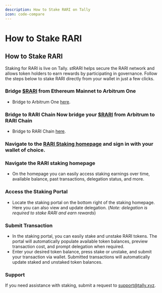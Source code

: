 ```yaml
---
description: How to Stake RARI on Tally
icon: code-compare
---
```


# How to Stake RARI

## How to Stake RARI

Staking for RARI is live on Tally. stRARI helps secure the RARI network and allows token holders to earn rewards by participating in governance. Follow the steps below to stake RARI directly from your wallet in just a few clicks.&#x20;



### Bridge [$RARI](https://x.com/search?q=%24RARI\&src=cashtag_click) from Ethereum Mainnet to Arbitrum One

* Bridge to Arbitrum One [here](https://t.co/bRroXD2X0c).

### Bridge to RARI Chain Now bridge your [$RARI](https://x.com/search?q=%24RARI\&src=cashtag_click) from Arbitrum to RARI Chain

* Bridge to RARI Chain [here](https://t.co/ckKLEfgYb5).

### Navigate to the [RARI Staking homepage](https://www.tally.xyz/gov/rari-dao/stake/liquid/deposit?action=stake) and sign in with your wallet of choice.&#x20;

### Navigate the RARI staking homepage

* On the homepage you can easily access staking earnings over time, available balance, past transactions, delegation status, and more.&#x20;

### Access the Staking Portal&#x20;

* Locate the staking portal on the bottom right of the staking homepage. Here you can also view and update delegation. (_Note: delegation is required to stake RARI and earn rewards_)

### Submit Transaction&#x20;

* In the staking portal, you can easily stake and unstake RARI tokens. The portal will automatically populate available token balances, preview transaction cost, and prompt delegation when required.&#x20;
* Enter your desired token balance, press stake or unstake, and submit your transaction via wallet. Submitted transactions will automatically update staked and unstaked token balances.

### Support

If you need assistance with staking, submit a request to support@tally.xyz.

